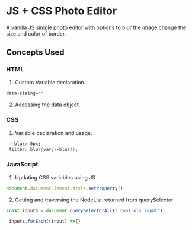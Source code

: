 # JS + CSS Photo Editor

A vanilla JS simple photo editor with options to blur the image change the size and color of border.

## Concepts Used

### HTML

1. Custom Variable declaration.

```html
data-sizing=""
```

2. Accessing the data object.

### CSS

1. Variable declaration and usage.

```CSS
 --blur: 0px;
 filter: blur(var(--blur));
```

### JavaScript

1. Updating CSS variables using JS

```javaScript
document.documentElement.style.setProperty();
```

2. Getting and traversing the NodeList returned from querySelector

```javaScript
const inputs = document.querySelectorAll(".controls input");

 inputs.forEach((input) =>{}
```
